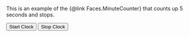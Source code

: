 This is an example of the {@link Faces.MinuteCounter} that counts up 5 seconds and stops.

<div class="clock mt-5 mb-3"></div>

<p class="message"></p>

<button class="btn btn-primary start">Start Clock</button>
<button class="btn btn-danger stop">Stop Clock</button>

<script type="text/javascript">
	var el = document.querySelector('.clock');

	function date(offset = 0) {
		return new Date(new Date().setSeconds(new Date().getSeconds() + offset));
	}

	var clock = new FlipClock(el, () => date(), {
		face: 'MinuteCounter',
		autoStart: false,
		stopAt: 5
	});

	clock.on('start', () => {
		document.querySelector('.message').innerHTML = 'Clock started!';
	});

	clock.on('stop', () => {
		document.querySelector('.message').innerHTML = 'Clock stopped!';
	});

	document.querySelector('.start').addEventListener('click', event => {
		clock.timer.isStopped && clock.start();
	});

	document.querySelector('.stop').addEventListener('click', event => {
		clock.timer.isRunning && clock.stop();
	});
</script>
